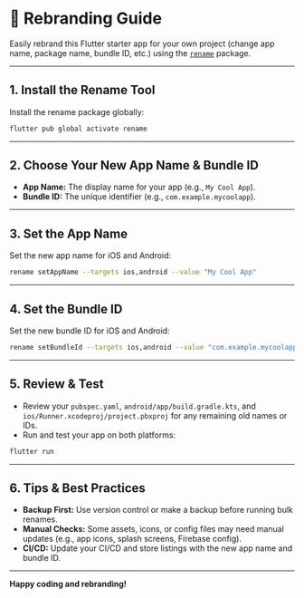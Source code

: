 # 🚀 Rebranding Guide

Easily rebrand this Flutter starter app for your own project (change app name, package name, bundle ID, etc.) using the [`rename`](https://pub.dev/packages/rename) package.

---

## 1. Install the Rename Tool

Install the rename package globally:

```sh
flutter pub global activate rename
```

---

## 2. Choose Your New App Name & Bundle ID

- **App Name:** The display name for your app (e.g., `My Cool App`).
- **Bundle ID:** The unique identifier (e.g., `com.example.mycoolapp`).

---

## 3. Set the App Name

Set the new app name for iOS and Android:

```sh
rename setAppName --targets ios,android --value "My Cool App"
```

---

## 4. Set the Bundle ID

Set the new bundle ID for iOS and Android:

```sh
rename setBundleId --targets ios,android --value "com.example.mycoolapp"
```

---

## 5. Review & Test

- Review your `pubspec.yaml`, `android/app/build.gradle.kts`, and `ios/Runner.xcodeproj/project.pbxproj` for any remaining old names or IDs.
- Run and test your app on both platforms:

```sh
flutter run
```

---

## 6. Tips & Best Practices

- **Backup First:** Use version control or make a backup before running bulk renames.
- **Manual Checks:** Some assets, icons, or config files may need manual updates (e.g., app icons, splash screens, Firebase config).
- **CI/CD:** Update your CI/CD and store listings with the new app name and bundle ID.

---

**Happy coding and rebranding!**
